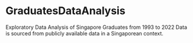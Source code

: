 # GraduatesDataAnalysis

Exploratory Data Analysis of Singapore Graduates from 1993 to 2022
Data is sourced from publicly available data in a Singaporean context.
